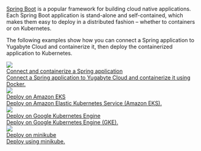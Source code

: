 <!--
title: Deploy a Spring application on Kubernetes
headerTitle: Deploy a Spring application on Kubernetes
linkTitle: Deploy Spring on K8s
description: Deploy a Spring application connected to Yugabyte Cloud on Kubernetes
headcontent: Deploy a Spring application connected to Yugabyte Cloud on Kubernetes
image: /images/section_icons/deploy/kubernetes.png
menu:
  latest:
    identifier: spring-boot
    parent: cloud-develop
    weight: 621
-->

[Spring Boot](https://spring.io/projects/spring-boot) is a popular framework for building cloud native applications. Each Spring Boot application is stand-alone and self-contained, which makes them easy to deploy in a distributed fashion – whether to containers or on Kubernetes.

The following examples show how you can connect a Spring application to Yugabyte Cloud and containerize it, then deploy the containerized application to Kubernetes.

<div class="row">

  <div class="col-12 col-md-6 col-lg-12 col-xl-6">
    <a class="section-link icon-offset" href="spring-boot-app/">
      <div class="head">
        <img class="icon" src="/images/section_icons/develop/learn.png" aria-hidden="true" />
        <div class="title">Connect and containerize a Spring application</div>
      </div>
      <div class="body">
        Connect a Spring application to Yugabyte Cloud and containerize it using Docker.
      </div>
    </a>
  </div>

  <div class="col-12 col-md-6 col-lg-12 col-xl-6">
    <a class="section-link icon-offset" href="spring-boot-eks/">
      <div class="head">
        <img class="icon" src="/images/section_icons/deploy/amazon-eks.png" aria-hidden="true" />
        <div class="title">Deploy on Amazon EKS</div>
      </div>
      <div class="body">
        Deploy on Amazon Elastic Kubernetes Service (Amazon EKS).
      </div>
    </a>
  </div>

  <div class="col-12 col-md-6 col-lg-12 col-xl-6">
    <a class="section-link icon-offset" href="spring-boot-gke/">
      <div class="head">
        <img class="icon" src="/images/section_icons/deploy/gke.png" aria-hidden="true" />
        <div class="title">Deploy on Google Kubernetes Engine</div>
      </div>
      <div class="body">
        Deploy on Google Kubernetes Engine (GKE).
      </div>
    </a>
  </div>

  <div class="col-12 col-md-6 col-lg-12 col-xl-6">
    <a class="section-link icon-offset" href="spring-boot-mini/">
      <div class="head">
        <img class="icon" src="/images/section_icons/deploy/kubernetes.png" aria-hidden="true" />
        <div class="title">Deploy on minikube</div>
      </div>
      <div class="body">
        Deploy using minikube.
      </div>
    </a>
  </div>

</div>
